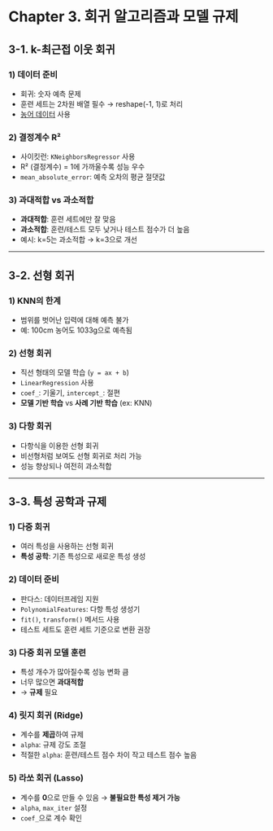 # Chapter 3. 회귀 알고리즘과 모델 규제

## 3-1. k-최근접 이웃 회귀

### 1) 데이터 준비
- 회귀: 숫자 예측 문제
- 훈련 세트는 2차원 배열 필수 → reshape(-1, 1)로 처리
- [농어 데이터](http://bit.ly/perch_data) 사용

### 2) 결정계수 R²
- 사이킷런: `KNeighborsRegressor` 사용
- R² (결정계수) = 1에 가까울수록 성능 우수
- `mean_absolute_error`: 예측 오차의 평균 절댓값

### 3) 과대적합 vs 과소적합
- **과대적합**: 훈련 세트에만 잘 맞음
- **과소적합**: 훈련/테스트 모두 낮거나 테스트 점수가 더 높음
- 예시: k=5는 과소적합 → k=3으로 개선

---

## 3-2. 선형 회귀

### 1) KNN의 한계
- 범위를 벗어난 입력에 대해 예측 불가
- 예: 100cm 농어도 1033g으로 예측됨

### 2) 선형 회귀
- 직선 형태의 모델 학습 (`y = ax + b`)
- `LinearRegression` 사용
- `coef_`: 기울기, `intercept_`: 절편
- **모델 기반 학습** vs **사례 기반 학습** (ex: KNN)

### 3) 다항 회귀
- 다항식을 이용한 선형 회귀
- 비선형처럼 보여도 선형 회귀로 처리 가능
- 성능 향상되나 여전히 과소적합

---

## 3-3. 특성 공학과 규제

### 1) 다중 회귀
- 여러 특성을 사용하는 선형 회귀
- **특성 공학**: 기존 특성으로 새로운 특성 생성

### 2) 데이터 준비
- 판다스: 데이터프레임 지원
- `PolynomialFeatures`: 다항 특성 생성기
- `fit()`, `transform()` 메서드 사용
- 테스트 세트도 훈련 세트 기준으로 변환 권장

### 3) 다중 회귀 모델 훈련
- 특성 개수가 많아질수록 성능 변화 큼
- 너무 많으면 **과대적합**
- → **규제** 필요

### 4) 릿지 회귀 (Ridge)
- 계수를 **제곱**하여 규제
- `alpha`: 규제 강도 조절
- 적절한 `alpha`: 훈련/테스트 점수 차이 작고 테스트 점수 높음

### 5) 라쏘 회귀 (Lasso)
- 계수를 **0**으로 만들 수 있음 → **불필요한 특성 제거 가능**
- `alpha`, `max_iter` 설정
- `coef_`으로 계수 확인